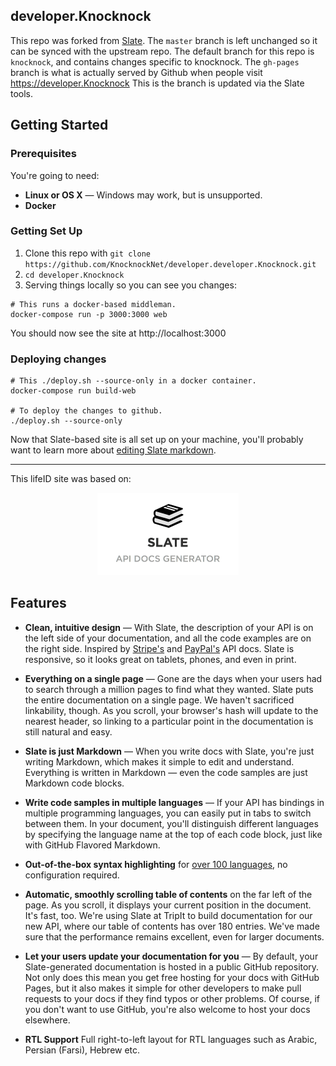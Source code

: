developer.Knocknock
-------------------------
This repo was forked from [Slate](https://github.com/lord/slate). The `master` branch is left unchanged so it can be synced with the upstream repo. The default branch for this repo is `knocknock`, and contains changes specific to knocknock. The `gh-pages` branch is what is actually served by Github when people visit https://developer.Knocknock This is the branch is updated via the Slate tools.

Getting Started
---------------------

### Prerequisites

You're going to need:

 - **Linux or OS X** — Windows may work, but is unsupported.
 - **Docker**

### Getting Set Up

1. Clone this repo with `git clone https://github.com/KnocknockNet/developer.developer.Knocknock.git`
2. `cd developer.Knocknock`
3. Serving things locally so you can see you changes:

```shell
# This runs a docker-based middleman.
docker-compose run -p 3000:3000 web
```

You should now see the site at http://localhost:3000

### Deploying changes

```shell
# This ./deploy.sh --source-only in a docker container.
docker-compose run build-web

# To deploy the changes to github.
./deploy.sh --source-only
```

Now that Slate-based site is all set up on your machine, you'll probably want to learn more about [editing Slate markdown](https://github.com/lord/slate/wiki/Markdown-Syntax).

--------------------------
This lifeID site was based on:
<p align="center">
  <img src="https://raw.githubusercontent.com/lord/img/master/logo-slate.png" alt="Slate: API Documentation Generator" width="226">
  <br>
</p>

Features
------------

* **Clean, intuitive design** — With Slate, the description of your API is on the left side of your documentation, and all the code examples are on the right side. Inspired by [Stripe's](https://stripe.com/docs/api) and [PayPal's](https://developer.paypal.com/webapps/developer/docs/api/) API docs. Slate is responsive, so it looks great on tablets, phones, and even in print.

* **Everything on a single page** — Gone are the days when your users had to search through a million pages to find what they wanted. Slate puts the entire documentation on a single page. We haven't sacrificed linkability, though. As you scroll, your browser's hash will update to the nearest header, so linking to a particular point in the documentation is still natural and easy.

* **Slate is just Markdown** — When you write docs with Slate, you're just writing Markdown, which makes it simple to edit and understand. Everything is written in Markdown — even the code samples are just Markdown code blocks.

* **Write code samples in multiple languages** — If your API has bindings in multiple programming languages, you can easily put in tabs to switch between them. In your document, you'll distinguish different languages by specifying the language name at the top of each code block, just like with GitHub Flavored Markdown.

* **Out-of-the-box syntax highlighting** for [over 100 languages](https://github.com/jneen/rouge/wiki/List-of-supported-languages-and-lexers), no configuration required.

* **Automatic, smoothly scrolling table of contents** on the far left of the page. As you scroll, it displays your current position in the document. It's fast, too. We're using Slate at TripIt to build documentation for our new API, where our table of contents has over 180 entries. We've made sure that the performance remains excellent, even for larger documents.

* **Let your users update your documentation for you** — By default, your Slate-generated documentation is hosted in a public GitHub repository. Not only does this mean you get free hosting for your docs with GitHub Pages, but it also makes it simple for other developers to make pull requests to your docs if they find typos or other problems. Of course, if you don't want to use GitHub, you're also welcome to host your docs elsewhere.

* **RTL Support** Full right-to-left layout for RTL languages such as Arabic, Persian (Farsi), Hebrew etc.
